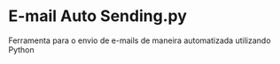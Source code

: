 # E-mail Auto Sending.py
 Ferramenta para o envio de e-mails de maneira automatizada utilizando Python

